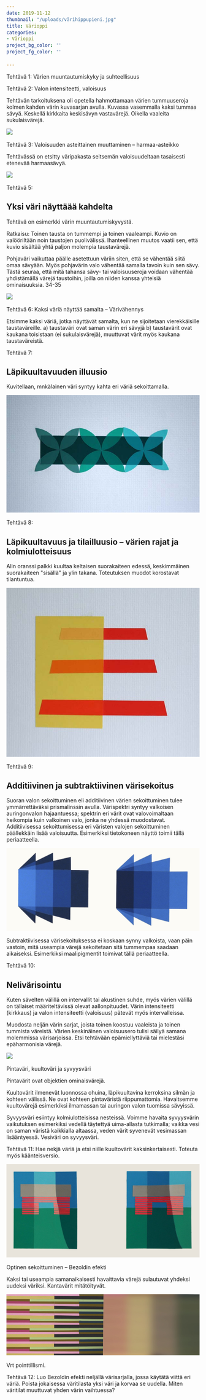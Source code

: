 ```yaml
---
date: 2019-11-12
thumbnail: "/uploads/värihippupieni.jpg"
title: Värioppi
categories:
- Värioppi
project_bg_color: ''
project_fg_color: ''

---
```

Tehtävä 1: Värien muuntautumiskyky ja suhteellisuus

Tehtävä 2: Valon intensiteetti, valoisuus

Tehtävän tarkoituksena oli opetella hahmottamaan värien tummuuseroja kolmen kahden värin kuvasarjan avulla. Kuvassa vasemmalla kaksi tummaa sävyä. Keskellä kirkkaita keskisävyn vastavärejä. Oikella vaaleita sukulaisvärejä.

![](/uploads/väripalikat2.jpg)

Tehtävä 3: Valoisuuden asteittainen muuttaminen – harmaa-asteikko

Tehtävässä on etsitty väripakasta seitsemän valoisuudeltaan tasaisesti etenevää harmaasävyä.

![](/uploads/harmaasävypieni.jpg)

Tehtävä 5:

## Yksi väri näyttäää kahdelta

Tehtävä on esimerkki värin muuntautumiskyvystä.

Ratkaisu: Toinen tausta on tummempi ja toinen vaaleampi. Kuvio on valööriltään noin taustojen puolivälissä. Ihanteellinen muutos vaatii sen, että kuvio sisältää yhtä paljon molempia taustavärejä.

Pohjaväri vaikuttaa päälle asetettuun väriin siten, että se vähentää siitä omaa sävyään. Myös pohjavärin valo vähentää samalla tavoin kuin sen sävy. Tästä seuraa, että mitä tahansa sävy- tai valoisuuseroja voidaan vähentää yhdistämällä värejä taustoihin, joilla on niiden kanssa yhteisiä ominaisuuksia. 34-35

![](/uploads/taustavärivaikutus.jpg)

Tehtävä 6: Kaksi väriä näyttää samalta – Värivähennys

Etsimme kaksi väriä, jotka näyttävät samalta, kun ne sijoitetaan vierekkäisille taustaväreille. a) taustaväri ovat saman värin eri sävyjä b) taustavärit ovat kaukana toisistaan (ei sukulaisvärejä), muuttuvat värit myös kaukana taustaväreistä.

Tehtävä 7:

## Läpikuultavuuden illuusio

Kuvitellaan, mnkälainen väri syntyy kahta eri väriä sekoittamalla.

![](/uploads/kukat.jpg)

Tehtävä 8:

## Läpikuultavuus ja tilailluusio – värien rajat ja kolmiulotteisuus

Alin oranssi palkki kuultaa keltaisen suorakaiteen edessä, keskimmäinen suorakaiteen "sisällä" ja ylin takana. Toteutuksen muodot korostavat tilantuntua.

![](/uploads/kiskot.jpg)

Tehtävä 9:

## Additiivinen ja subtraktiivinen värisekoitus

Suoran valon sekoittuminen eli additiivinen värien sekoittuminen tulee ymmärrettäväksi prismalinssin avulla. Värispektri syntyy valkoisen auringonvalon hajaantuessa; spektrin eri värit ovat valovoimaltaan heikompia kuin valkoinen valo, jonka ne yhdessä muodostavat. Additiivisessa sekoittumisessa eri väristen valojen sekoittuminen päällekkäin lisää valoisuutta. Esimerkiksi tietokoneen näyttö toimii tällä periaatteella.

![](/uploads/siniset.jpg)

Subtraktiivisessa värisekoituksessa ei koskaan synny valkoista, vaan päin vastoin, mitä useampia värejä sekoitetaan sitä tummempaa saadaan aikaiseksi. Esimerkiksi maalipigmentit toimivat tällä periaatteella.

Tehtävä 10:

## Nelivärisointu

Kuten sävelten välillä on intervallit tai akustinen suhde, myös värien välillä on tällaiset määriteltävissä olevat aallonpituudet. Värin intensiteetti (kirkkaus) ja valon intensiteetti (valoisuus) pätevät myös intervalleissa.

Muodosta neljän värin sarjat, joista toinen koostuu vaaleista ja toinen tummista väreistä. Värien keskinäinen valoisuusero tulisi säilyä samana molemmissa värisarjoissa. Etsi tehtävään epämiellyttäviä tai mielestäsi epäharmonisia värejä.

![](/uploads/värisointu.jpg)

Pintaväri, kuultoväri ja syvyysväri

Pintavärit ovat objektien ominaisvärejä.

Kuultovärit ilmenevät luonnossa ohuina, läpikuultavina kerroksina silmän ja kohteen välissä. Ne ovat kohteen pintaväristä riippumattomia. Havaitsemme kuultovärejä esimerkiksi ilmamassan tai auringon valon tuomissa sävyissä.

Syvyysväri esiintyy kolmiulotteisissa nesteissä. Voimme havaita syvyysvärin vaikutuksen esimerkiksi vedellä täytettyä uima-allasta tutkimalla; vaikka vesi on saman väristä kaikkialla altaassa, veden värit syvenevät vesimassan lisääntyessä. Vesiväri on syvyysväri.

Tehtävä 11: Hae nekjä väriä ja etsi niille kuultovärit kaksinkertaisesti. Toteuta myös käänteisversio.

![](/uploads/lato2.jpg)

Optinen sekoittuminen – Bezoldin efekti

Kaksi tai useampia samanaikaisesti havaittavia värejä sulautuvat yhdeksi uudeksi väriksi. Kantavärit mitätöityvät.

![](/uploads/bezoldinefekti.jpg)

Vrt pointtillismi.

Tehtävä 12: Luo Bezoldin efekti neljällä värisarjalla, jossa käytätä viittä eri väriä. Poista jokaisessa väritilasta yksi väri ja korvaa se uudella. Miten väritilat muuttuvat yhden värin vaihtuessa?